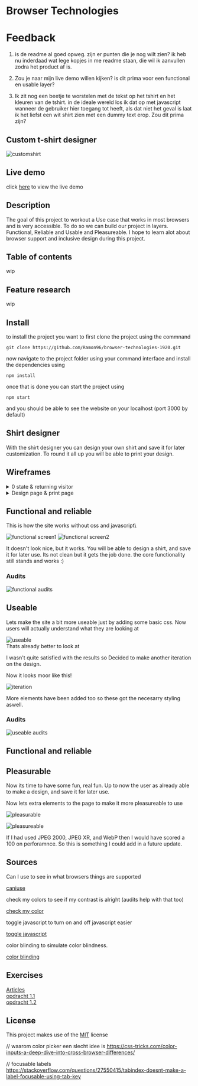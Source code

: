# Browser Technologies 

# Feedback 
1. is de readme al goed opweg. zijn er punten die je nog wilt zien? ik heb nu inderdaad wat lege kopjes in me readme staan, die wil ik aanvullen zodra het product af is.

2. Zou je naar mijn live demo willen kijken? is dit prima voor een functional en usable layer? 

3. Ik zit nog een beetje te worstelen met de tekst op het tshirt en het kleuren van de tshirt. in de ideale wereld los ik dat op met javascript wanneer de gebruiker hier toegang tot heeft, als dat niet het geval is laat ik het liefst een wit shirt zien met een dummy text erop. Zou dit prima zijn?

## Custom t-shirt designer
![customshirt](https://github.com/Ramon96/browser-technologies-1920/blob/master/documentation/frontscreen.png?raw=true)

## Live demo
click [here](https://bt-ramon.herokuapp.com/) to view the live demo
<!-- ☝️ replace this description with a description of your own work -->
## Description
The goal of this project to workout a Use case that works in most browsers and is very accessible. To do so we can build our project in  layers. Functional, Reliable and Usable and Pleasureable. I hope to learn alot about browser support and inclusive design during this project. 


## Table of contents
wip

## Feature research 
wip


## Install 
to install the project you want to first clone the project using the commnand 

`git clone https://github.com/Ramon96/browser-technologies-1920.git`

now navigate to the project folder using your command interface and install the dependencies using 

`npm install`

once that is done you can start the project using 

`npm start`

and you should be able to see the website on your localhost (port 3000 by default) 

## Shirt designer
With the shirt designer you can design your own shirt and save it for later customization. To round it all up you will be able to print your design.

## Wireframes
<details>
  <summary>0 state & returning visitor </summary>
  
  ![schermen1](https://github.com/Ramon96/browser-technologies-1920/blob/master/documentation/scherm1.jpg?raw=true)
    
 </details>
 
 <details>
  <summary>Design page & print page</summary>
  
  ![schermen2](https://github.com/Ramon96/browser-technologies-1920/blob/master/documentation/scherm2.jpg?raw=true)
  
 </details>

## Functional and reliable
This is how the site works without css and javascript\

![functional screen1](https://github.com/Ramon96/browser-technologies-1920/blob/master/documentation/functional1.png?raw=true)
![functional screen2](https://github.com/Ramon96/browser-technologies-1920/blob/master/documentation/functional2.png?raw=true)


It doesn't look nice, but it works. You will be able to design a shirt, and save it for later use. Its not clean but it gets the job done. the core functionality still stands and works :)

### Audits
![functional audits](https://github.com/Ramon96/browser-technologies-1920/blob/master/documentation/auditsfunctional.png?raw=true)

## Useable
Lets make the site a bit more useable just by adding some basic css. 
Now users will actually understand what they are looking at

![useable](https://github.com/Ramon96/browser-technologies-1920/blob/master/documentation/designcss.png?raw=true)\
Thats already better to look at

I wasn't quite satisfied with the results so Decided to make another iteration on the design. 

Now it looks moor like this!

![iteration](https://github.com/Ramon96/browser-technologies-1920/blob/master/documentation/mobile-iteration.png?raw=true)

More elements have been added too so these got the necesarry styling aswell.

### Audits
![useable audits](https://github.com/Ramon96/browser-technologies-1920/blob/master/documentation/auditscss.png?raw=true)

## Functional and reliable



## Pleasurable

Now its time to have some fun, real fun.
Up to now the user as already able to make a design, and save it for later use.

Now lets extra elements to the page to make it more pleasureable to use 

![pleasurable](https://github.com/Ramon96/browser-technologies-1920/blob/master/documentation/pleasureable.png?raw=true)

![pleasureable](https://github.com/Ramon96/browser-technologies-1920/blob/master/documentation/auditsfunctional.png)

If I had used JPEG 2000, JPEG XR, and WebP then I would have scored a 100 on perforamnce. So this is something I could add in a future update.

## Sources
Can I use to see in what browsers things are supported

[caniuse](https://caniuse.com/)

check my colors to see if my contrast is alright (audits help with that too)

[check my color](https://www.checkmycolours.com/)

toggle javascript to turn on and off javascript easier

[toggle javascript](https://chrome.google.com/webstore/detail/toggle-javascript/cidlcjdalomndpeagkjpnefhljffbnlo?hl=nl)

color blinding to simulate color blindness.

[color blinding](https://chrome.google.com/webstore/detail/colorblinding/dgbgleaofjainknadoffbjkclicbbgaa)

## Exercises 
[Articles](https://github.com/Ramon96/browser-technologies-1920/wiki/Artikelen)\
[opdracht 1.1](https://github.com/Ramon96/browser-technologies-1920/wiki/Opdracht-1.1)\
[opdracht 1.2](https://github.com/Ramon96/browser-technologies-1920/wiki/Opdracht-1.2-Browser-Test)


## License
This project makes use of the [MIT](https://github.com/Ramon96/browser-technologies-1920/blob/master/LICENSE) license







// waarom color picker een slecht idee is
https://css-tricks.com/color-inputs-a-deep-dive-into-cross-browser-differences/   


// focusable labels
https://stackoverflow.com/questions/27550415/tabindex-doesnt-make-a-label-focusable-using-tab-key

